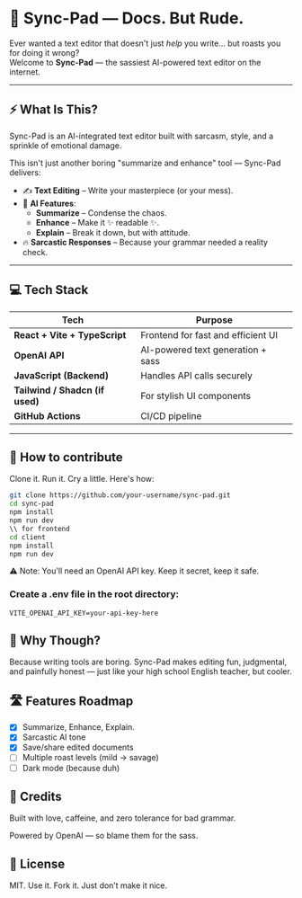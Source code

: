 # 📝 Sync-Pad — Docs. But Rude.

Ever wanted a text editor that doesn't just *help* you write… but roasts you for doing it wrong?  
Welcome to **Sync-Pad** — the sassiest AI-powered text editor on the internet.

---

## ⚡ What Is This?

Sync-Pad is an AI-integrated text editor built with sarcasm, style, and a sprinkle of emotional damage.

This isn't just another boring "summarize and enhance" tool — Sync-Pad delivers:

- ✍️ **Text Editing** – Write your masterpiece (or your mess).
- 🤖 **AI Features**:
  - **Summarize** – Condense the chaos.
  - **Enhance** – Make it ✨ readable ✨.
  - **Explain** – Break it down, but with attitude.
- 🔥 **Sarcastic Responses** – Because your grammar needed a reality check.

---

## 💻 Tech Stack

| Tech                        | Purpose                              |
|-----------------------------|--------------------------------------|
| **React + Vite + TypeScript** | Frontend for fast and efficient UI   |
| **OpenAI API**              | AI-powered text generation + sass    |
| **JavaScript (Backend)**    | Handles API calls securely           |
| **Tailwind / Shadcn (if used)** | For stylish UI components          |
| **GitHub Actions** | CI/CD pipeline |

---

## 🚀 How to contribute

Clone it. Run it. Cry a little. Here's how:

```bash
git clone https://github.com/your-username/sync-pad.git
cd sync-pad
npm install
npm run dev
\\ for frontend
cd client
npm install
npm run dev
```
⚠️ Note: You'll need an OpenAI API key. Keep it secret, keep it safe.

### Create a .env file in the root directory:
```
VITE_OPENAI_API_KEY=your-api-key-here
```
## 🤯 Why Though?
Because writing tools are boring.
Sync-Pad makes editing fun, judgmental, and painfully honest — just like your high school English teacher, but cooler.

## 🛣️ Features Roadmap
 - [X] Summarize, Enhance, Explain.
 - [X] Sarcastic AI tone
 - [X] Save/share edited documents
 - [ ] Multiple roast levels (mild → savage)
 - [ ] Dark mode (because duh)

## 🧠 Credits
Built with love, caffeine, and zero tolerance for bad grammar.

Powered by OpenAI — so blame them for the sass.

## 📜 License
MIT. Use it. Fork it. Just don’t make it nice.

